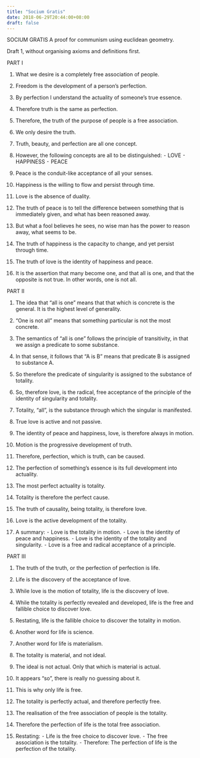```yaml
---
title: "Socium Gratis"
date: 2018-06-29T20:44:00+08:00
draft: false
---
```


SOCIUM GRATIS
A proof for communism using euclidean geometry.

Draft 1, without organising axioms and definitions first.

PART I

1. What we desire is a completely free association of people.

2. Freedom is the development of a person’s perfection.

3. By perfection I understand the actuality of someone’s true essence.

4. Therefore truth is the same as perfection.

5. Therefore, the truth of the purpose of people is a free association.

6. We only desire the truth.

7. Truth, beauty, and perfection are all one concept.

8. However, the following concepts are all to be distinguished:
⁃ LOVE
⁃ HAPPINESS
⁃ PEACE

9. Peace is the conduit-like acceptance of all your senses.

10. Happiness is the willing to flow and persist through time.

11. Love is the absence of duality.

12. The truth of peace is to tell the difference between something that is immediately given, and what has been reasoned away.

13. But what a fool believes he sees, no wise man has the power to reason away, what seems to be.

14. The truth of happiness is the capacity to change, and yet persist through time.

15. The truth of love is the identity of happiness and peace.

16. It is the assertion that many become one, and that all is one, and that the opposite is not true. In other words, one is not all.

PART II

1. The idea that “all is one” means that that which is concrete is the general. It is the highest level of generality.

2. “One is not all” means that something particular is not the most concrete.

3. The semantics of “all is one” follows the principle of transitivity, in that we assign a predicate to some substance.

4. In that sense, it follows that “A is B” means that predicate B is assigned to substance A.

5. So therefore the predicate of singularity is assigned to the substance of totality.

6. So, therefore love, is the radical, free acceptance of the principle of the identity of singularity and totality.

7. Totality, “all”, is the substance through which the singular is manifested.

8. True love is active and not passive.

9. The identity of peace and happiness, love, is therefore always in motion.

10. Motion is the progressive development of truth.

11. Therefore, perfection, which is truth, can be caused.

12. The perfection of something’s essence is its full development into actuality.

13. The most perfect actuality is totality.

14. Totality is therefore the perfect cause.

15. The truth of causality, being totality, is therefore love.

16. Love is the active development of the totality.

1. A summary:
⁃ Love is the totality in motion.
⁃ Love is the identity of peace and happiness.
⁃ Love is the identity of the totality and singularity.
⁃ Love is a free and radical acceptance of a principle.

PART III

1. The truth of the truth, or the perfection of perfection is life.

2. Life is the discovery of the acceptance of love.

3. While love is the motion of totality, life is the discovery of love.

4. While the totality is perfectly revealed and developed, life is the free and fallible choice to discover love.

5. Restating, life is the fallible choice to discover the totality in motion.

6. Another word for life is science.

7. Another word for life is materialism.

8. The totality is material, and not ideal.

9. The ideal is not actual. Only that which is material is actual.

10. It appears “so”, there is really no guessing about it.

11. This is why only life is free.

12. The totality is perfectly actual, and therefore perfectly free.

13. The realisation of the free association of people is the totality.

14. Therefore the perfection of life is the total free association.

1. Restating:
⁃ Life is the free choice to discover love.
⁃ The free association is the totality.
⁃ Therefore: The perfection of life is the perfection of the totality.
